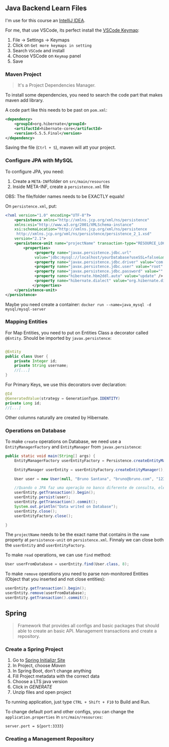 ## Java Backend Learn Files

I'm use for this course an [IntelliJ IDEA](https://www.jetbrains.com/pt-br/idea/).

For me, that use VSCode, its perfect install the [VSCode Keymap](https://plugins.jetbrains.com/plugin/12062-vscode-keymap):

1. File -> Settings -> Keymaps
2. Click on `Get more keymaps in setting`
3. Search `VSCode` and install
4. Choose VSCode on `Keymap` panel
5. Save

### Maven Project

> It's a Project Dependencies Manager.

To install some dependencies, you need to search the code part that makes maven add library.

A code part like this needs to be past on `pom.xml`:

````xml
<dependency>
    <groupId>org.hibernate</groupId>
    <artifactId>hibernate-core</artifactId>
    <version>5.5.5.Final</version>
</dependency>
````

Saving the file (`Ctrl + S`), maven will att your project.

### Configure JPA with MySQL

To configure JPA, you need:

1. Create a `META-INF`folder on `src/main/resources`
2. Inside META-INF, create a `persistence.xml` file

OBS: The file/folder names needs to be EXACTLY equals!

On `persistence.xml`, put:

````xml
<?xml version="1.0" encoding="UTF-8"?>
    <persistence xmlns="http://xmlns.jcp.org/xml/ns/persistence"
    xmlns:xsi="http://www.w3.org/2001/XMLSchema-instance"
    xsi:schemaLocation="http://xmlns.jcp.org/xml/ns/persistence
     http://xmlns.jcp.org/xml/ns/persistence/persistence_2_1.xsd"
    version="2.1">
    <persistence-unit name="projectName" transaction-type="RESOURCE_LOCAL">
        <properties>
             <property name="javax.persistence.jdbc.url"
             value="jdbc:mysql://localhost/yourDatabase?useSSL=false&amp;serverTimezone=UTC" />
             <property name="javax.persistence.jdbc.driver" value="com.mysql.jdbc.Driver" />
             <property name="javax.persistence.jdbc.user" value="root" />
             <property name="javax.persistence.jdbc.password" value="" />
             <property name="hibernate.hbm2ddl.auto" value="update" />
             <property name="hibernate.dialect" value="org.hibernate.dialect.MySQL8Dialect" />
            </properties>
    </persistence-unit>
</persistence>
````

Maybe you need create a container: `docker run --name=java_mysql -d mysql/mysql-server`

### Mapping Entities

For Map Entities, you need to put on Entities Class a decorator called `@Entity`.
Should be imported by `javax.persistence`:

````java

@Entity
public class User {
    private Integer id;
    private String username;
    //[...]
}
````

For Primary Keys, we use this decorators over declaration:

````java
@Id
@GeneratedValue(strategy = GenerationType.IDENTITY)
private Long id;
//[...]
````

Other columns naturally are created by Hibernate.

### Operations on Database

To make `create` operations on Database, we need use a `EntityManagerFactory` and `EntityManager` from `javax.persistence`:

````java
public static void main(String[] args) {
    EntityManagerFactory userEntityFactory = Persistence.createEntityManagerFactory("Course");

    EntityManager userEntity = userEntityFactory.createEntityManager();

    User user = new User(null, "Bruno Santana", "bruno@bruno.com", "123456789");

    //Quando o JPA faz uma operação no banco diferente de consulta, ele precisa de uma transação
    userEntity.getTransaction().begin();
    userEntity.persist(user);
    userEntity.getTransaction().commit();
    System.out.println("Data writed on Database");
    userEntity.close();
    userEntityFactory.close();

}
````

The `projectName` needs to be the exact name that contains in the `name` property at `persistence-unit` on `persistence.xml`.
Finnaly we can close both the `userEntity` and `userEntityFactory`.

To make `read` operations, we can use `find` method:

````java
User userFromDatabase = userEntity.find(User.class, 8);
````

To make `remove` operations you need to parse non-monitored Entities (Object that you inserted and not close entities):

````java
userEntity.getTransaction().begin();
userEntity.remove(userFromDatabase);
userEntity.getTransaction().commit();
````


## Spring

> Framework that provides all configs and basic packages that should able to create an basic API. Management transactions and create a repository.

### Create a Spring Project

1. Go to [Spring Initializr Site](https://start.spring.io/)
2. In Project, choose _Maven_
3. In Spring Boot, don't change anything
4. Fill Project metadata with the correct data
5. Choose a LTS java version
6. Click in _GENERATE_
7. Unzip files and open project

To running application, just type `CTRL + Shift + F10` to Build and Run.

To change default port and other configs, you can change the `application.properties` in `src/main/resources`:

````
server.port = ${port:3333}
````

### Creating a Management Repository

